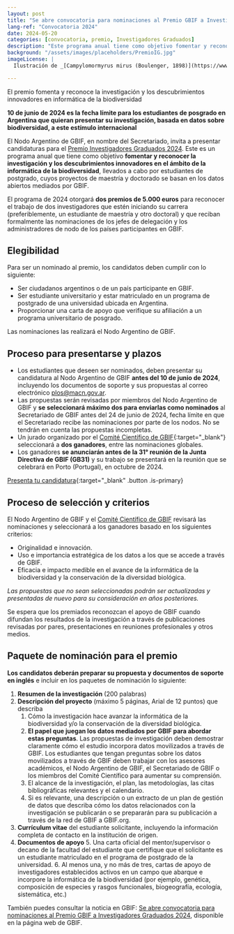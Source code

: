```yaml
---
layout: post
title: "Se abre convocatoria para nominaciones al Premio GBIF a Investigadores Graduados 2024 "
lang-ref: "Convocatoria 2024"
date: 2024-05-20
categories: [convocatoria, premio, Investigadores Graduados]
description: "Este programa anual tiene como objetivo fomentar y reconocer la investigación y los descubrimientos innovadores en informática de la biodiversidad por parte de estudiantes graduados cuyos estudios de maestría y doctorado se basan en datos mediados por GBIF."
background: "/assets/images/placeholders/PremioIG.jpg"
imageLicense: |
  Ilustración de _[Campylomormyrus mirus (Boulenger, 1898)](https://www.gbif.org/es/species/2402541)_ de Matériaux pour la faune du Congo: Poissons nouveaux. (1898-1902) vía [Biodiversity Heritage Library](https://flic.kr/p/aACDw1), sin derechos reservados bajo [CC0](https://creativecommons.org/publicdomain/mark/1.0/).

---
```


El premio fomenta y reconoce la investigación y los descubrimientos innovadores en informática de la biodiversidad

**10 de junio de 2024 es la fecha límite para los estudiantes de posgrado en Argentina que quieran presentar su investigación, basada en datos sobre biodiversidad, a este estímulo internacional**

El Nodo Argentino de GBIF, en nombre del Secretariado, invita a presentar candidaturas para el [Premio Investigadores Graduados 2024](https://www.gbif.org/article/44SftFORi0A6mwGK4sgAKW/young-researchers-award). Este es un programa anual que tiene como objetivo **fomentar y reconocer la investigación y los descubrimientos innovadores en el ámbito de la informática de la biodiversidad**, llevados a cabo por estudiantes de postgrado, cuyos proyectos de maestría y doctorado se basan en los datos abiertos mediados por GBIF.

El programa de 2024 otorgará **dos premios de 5.000 euros** para reconocer el trabajo de dos investigadores que estén iniciando su carrera (preferiblemente, un estudiante de maestría y otro doctoral) y que reciban formalmente las nominaciones de los jefes de delegación y los administradores de nodo de los países participantes en GBIF. 

## Elegibilidad 

Para ser un nominado al premio, los candidatos deben cumplir con lo siguiente:

* Ser ciudadanos argentinos o de un país participante en GBIF.
* Ser estudiante universitario y estar matriculado en un programa de postgrado de una universidad ubicada en Argentina.
* Proporcionar una carta de apoyo que verifique su afiliación a un programa universitario de posgrado.

Las nominaciones las realizará el Nodo Argentino de GBIF.

## Proceso para presentarse y plazos

* Los estudiantes que deseen ser nominados, deben presentar su candidatura al Nodo Argentino de GBIF **antes del 10 de junio de 2024**, incluyendo los documentos de soporte y sus propuestas al correo electrónico [plos@macn.gov.ar](mailto:plos@macn.gov.ar).
* Las propuestas serán revisadas por miembros del Nodo Argentino de GBIF y **se seleccionará máximo dos para enviarlas como nominados** al Secretariado de GBIF antes del 24 de junio de 2024, fecha límite en que el Secretariado recibe las nominaciones por parte de los nodos. No se tendrán en cuenta las propuestas incompletas.
* Un jurado organizado por el [Comité Científico de GBIF](https://www.gbif.org/es/contact-us/directory?group=scienceCommittee){:target="_blank"} seleccionará a **dos ganadores**, entre las nominaciones globales.
* Los ganadores **se anunciarán antes de la 31° reunión de la Junta Directiva de GBIF (GB31)** y su trabajo se presentará en la reunión que se celebrará en Porto (Portugal), en octubre de 2024.

[Presenta tu candidatura](mailto:plos@macn.gov.ar){:target="_blank" .button .is-primary}

## Proceso de selección y criterios

El Nodo Argentino de GBIF y el [Comité Científico de GBIF](https://www.gbif.org/es/contact-us/directory?group=scienceCommittee) revisará las nominaciones y seleccionará a los ganadores basado en los siguientes criterios:

* Originalidad e innovación.
* Uso e importancia estratégica de los datos a los que se accede a través de GBIF.
* Eficacia e impacto medible en el avance de la informática de la biodiversidad y la conservación de la diversidad biológica.

_Las propuestas que no sean seleccionadas podrán ser actualizadas y presentadas de nuevo para su consideración en años posteriores._

Se espera que los premiados reconozcan el apoyo de GBIF cuando difundan los resultados de la investigación a través de publicaciones revisadas por pares, presentaciones en reuniones profesionales y otros medios.

## Paquete de nominación para el premio

**Los candidatos deberán preparar su propuesta y documentos de soporte en inglés** e incluir en los paquetes de nominación lo siguiente:

1. **Resumen de la investigación** (200 palabras)
2. **Descripción del proyecto** (máximo 5 páginas, Arial de 12 puntos) que describa
    1. Cómo la investigación hace avanzar la informática de la biodiversidad y/o la conservación de la diversidad biológica.
    2. **El papel que juegan los datos mediados por GBIF para abordar estas preguntas**. Las propuestas de investigación deben demostrar claramente cómo el estudio incorpora datos movilizados a través de GBIF. Los estudiantes que tengan preguntas sobre los datos movilizados a través de GBIF deben trabajar con los asesores académicos, el Nodo Argentino de GBIF, el Secretariado de GBIF o los miembros del Comité Científico para aumentar su comprensión.
    3. El alcance de la investigación, el plan, las metodologías, las citas bibliográficas relevantes y el calendario.
    4. Si es relevante, una descripción o un extracto de un plan de gestión de datos que describa cómo los datos relacionados con la investigación se publicarán o se prepararán para su publicación a través de la red de GBIF a GBIF.org.
3. **Currículum vitae** del estudiante solicitante, incluyendo la información completa de contacto en la institución de origen.
4. **Documentos de apoyo**
    5. Una carta oficial del mentor/supervisor o decano de la facultad del estudiante que certifique que el solicitante es un estudiante matriculado en el programa de postgrado de la universidad.
    6. Al menos una, y no más de tres, cartas de apoyo de investigadores establecidos activos en un campo que abarque e incorpore la informática de la biodiversidad (por ejemplo, genética, composición de especies y rasgos funcionales, biogeografía, ecología, sistemática, etc.)

También puedes consultar la noticia en GBIF: [Se abre convocatoria para nominaciones al Premio GBIF a Investigadores Graduados 2024](https://www.gbif.org/es/news/0YedTUAf3Nk14JKZqBn0a/se-abre-convocatoria-para-nominaciones-al-premio-gbif-a-investigadores-graduados-2024), disponible en la página web de GBIF.
